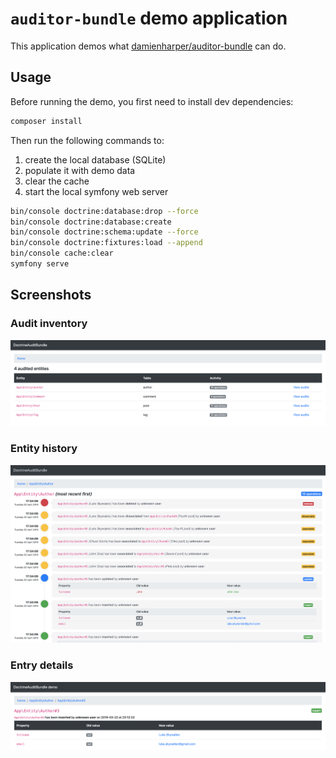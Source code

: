 # `auditor-bundle` demo application

This application demos what [damienharper/auditor-bundle](https://github.com/DamienHarper/auditor-bundle) can do.

## Usage
Before running the demo, you first need to install dev dependencies:

```bash
composer install
```

Then run the following commands to:
1. create the local database (SQLite)
2. populate it with demo data
3. clear the cache
4. start the local symfony web server

```bash
bin/console doctrine:database:drop --force
bin/console doctrine:database:create
bin/console doctrine:schema:update --force
bin/console doctrine:fixtures:load --append
bin/console cache:clear
symfony serve
```

## Screenshots

### Audit inventory
![Audit inventory](https://github.com/DamienHarper/auditor-bundle-demo/blob/master/screenshots/inventory.png)

### Entity history
![Entity history](https://github.com/DamienHarper/auditor-bundle-demo/blob/master/screenshots/entity_history.png)

### Entry details
![Entry details](https://github.com/DamienHarper/auditor-bundle-demo/blob/master/screenshots/entry_details.png)
